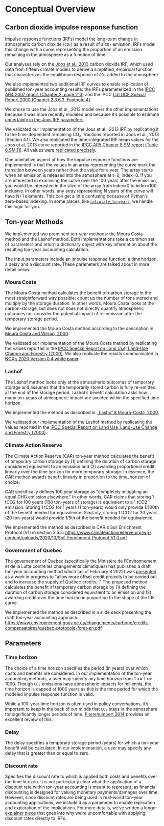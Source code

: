 # Conceptual Overview

## Carbon dioxide impulse response function

Impulse response functions (IRFs) model the long-term change in atmospheric carbon dioxide (`CO₂`) as a result of a `CO₂` emission. IRFs model this change with a curve representing the proportion of an emission remaining in the atmosphere as a function of time.

Our analyses rely on the [Joos et al., 2013](https://doi.org/10.5194/acp-13-2793-2013) carbon dioxide IRF, which used data from fifteen climate models to derive a simplified, empirical function that characterizes the equilibrium response of `CO₂` added to the atmosphere.

We also implemented two additional IRF curves to enable replication of published ton-year accounting results: the IRFs parameterized in the [IPCC AR4 2007 report (Chapter 2, page 213)](https://www.ipcc.ch/site/assets/uploads/2018/02/ar4-wg1-chapter2-1.pdf) and the IPCC [LULUCF Special Report 2000 (Chapter 2.3.6.3, Footnote 4)](https://www.ipcc.ch/site/assets/uploads/2018/02/ar4-wg1-chapter2-1.pdf).

We chose to use the Joos et al., 2013 model over the other implementations because it was more recently modeled and because it’s possible to estimate [uncertainty in the Joos IRF parameters](https://doi.org/10.5194/esd-4-267-2013).

We validated our implementation of the Joos et al., 2013 IRF by replicating it to the time-dependent remaining CO₂` fractions reported in Joos et al., 2013 (Section 4.1). We also replicated the time-integrated IRF mean values for the Joos et al, 2013 curve reported in the [IPCC AR5 Chapter 8 SM report (Table 8.SM.11)](https://www.ipcc.ch/site/assets/uploads/2018/07/WGI_AR5.Chap_.8_SM.pdf). All values were [replicated precisely](https://github.com/carbonplan/ton-year/blob/main/tonyear/tests/test_tonyear.py).

One unintuitive aspect of how the impulse response functions are implemented is that the values in an array representing the curve mark the transition between years rather than the value for a year. The array starts when an emission is released into the atmosphere at t=0, index=0. If you are interested in examining the curve over the 100 years after the emission, you would be interested in the slice of the array from index=0 to index=100, inclusive. In other words, any array representing N years of the curve will have N+1 elements. This can get a little confusing because of Python’s zero-based indexing. In some places, like [`calculate_tonyears`](https://ton-year.readthedocs.io/en/latest/generated/tonyear.calculate_tonyears#tonyear.calculate_tonyears), we handle this logic for you.

## Ton-year Methods

We implemented two prominent ton-year methods: the Moura Costa method and the Lashof method. Both implementations take a common set of parameters and return a dictionary object with key information about the resulting ton-year accounting calculation.

The input parameters include an impulse response function, a time horizon, a delay and a discount rate. These parameters are talked about in more detail below.

### Moura Costa

The Moura Costa method calculates the benefit of carbon storage in the most straightforward way possible: count up the number of tons stored and multiply by the storage duration. In other words, Moura Costa looks at the carbon-storage, but does not does not directly quantify atmospheric outcomes nor consider the potential impact of re-emission after the temporary storage period.

We implemented the Moura Costa method according to the description in [Moura Costa and Wilson, 2000](https://oxfordclimatepolicy.org/sites/default/files/10.1023%252FA_1009697625521.pdf).

We validated our implementation of the Moura Costa method by replicating the values reported in the [IPCC Special Report on Land Use, Land-Use Change and Forestry (2000)](https://archive.ipcc.ch/ipccreports/sres/land_use/index.php?idp=74). We also replicate the results communicated in [NCX’s 2020 Version 0.4 white paper](https://ncx.com/wp-content/uploads/2021/06/Forests-and-Carbon_A-Guide-for-Buyers-and-Policymakers_SilviaTerra2020_v0.4-2-1.pdf).

### Lashof

The Lashof method looks only at the atmospheric outcomes of temporary storage and assumes that the temporarily stored carbon is fully re-emitted at the end of the storage period. Lashof’s benefit calculation asks how many ton-years of atmospheric impact are avoided within the specified time horizon.

We implemented the method as described in [
, Lashof & Moura-Costa, 2000](https://doi.org/10.1023/A:1009625122628).

We validated our implementation of the Lashof method by replicating the values reported in the [IPCC Special Report on Land Use, Land-Use Change and Forestry (2000)](https://archive.ipcc.ch/ipccreports/sres/land_use/index.php?idp=74).

### Climate Action Reserve

The Climate Action Reserve (CAR) ton-year method calculates the benefit of temporary carbon storage
by (1) defining the duration of carbon storage considered equivalent to an emission and (2) awarding
proportional credit linearly over the time horizon for more temporary storage. In essence, the CAR method awards benefit linearly in proportion to the time_horizon of choice.

CAR specifically defines 100 year storage as "completely mitigating an equal GHG emission
elsewhere." In other words, CAR claims that storing 1 tCO2 for 100 years (100 ton-years of storage)
is equivalent to a 1 tCO2 emission. Storing 1 tCO2 for 1 years (1 ton-years) would only provide
1/100th of the benefit needed for equivalence. Similarly, storing 1 tCO2 for 20 years (20 ton-years)
would provide 1/5th of the benefit needed for equivalence.

We implemented the method as described in CAR's Soil Enrichment Protocol (V1) in section 3.5.5:
https://www.climateactionreserve.org/wp-content/uploads/2020/10/Soil-Enrichment-Protocol-V1.0.pdf

### Government of Quebec

The governement of Quebec (specifically the Ministère de l’Environnement et de la Lutte contre les
changements climatiques) has published a draft ton-year accounting method which (as of
February 8 2022) was
[presented](https://www.environnement.gouv.qc.ca/changements/carbone/credits-compensatoires/index-en.htm#developing-regulations-work)
as a work in progress to "allow more offset credit projects to be carried out and to increase the
supply of Québec credits..." The proposed method calculates the benefit of temporary carbon storage
by (1) defining the duration of carbon storage considered equivalent to an emission and (2) awarding
credit over the time horizon in proportion to the shape of the IRF curve.

We implemented the method as described in a slide deck presenting the draft ton-year accounting approach:
https://www.environnement.gouv.qc.ca/changements/carbone/credits-compensatoires/quebec-protocole-foret-en.pdf

## Parameters

### Time horizon

The choice of a time horizon specifies the period (in years) over which costs and benefits are considered. In our implementation of the ton-year accounting methods, a user may specify any time horizon from 1 <= t <= 1000. Though `CO₂` emissions have atmospheric impacts for millennia, the time horizon is capped at 1000 years as this is the time period for which the modeled impulse response function is valid.

While a 100-year time horizon is often used in policy conversations, it’s important to keep in the back of our minds that `CO₂` stays in the atmosphere for significantly longer periods of time.
[Pierrehumbert 2014](https://doi.org/10.1146/annurev-earth-060313-054843) provides an excellent review of this.

### Delay

The delay specifies a temporary storage period (years) for which a ton-year benefit will be calculated. In our implementation, a user may specify any delay that is greater than or equal to zero.

### Discount rate

Specifies the discount rate to which is applied both costs and benefits over the time horizon. It is not particularly clear what the application of a discount rate within ton-year accounting is meant to represent, as financial discounting is designed for valuing monetary payments/damages over time. However, since discount rates are being used in real-world ton-year accounting applications, we include it as a parameter to enable replication and exploration of the implications. For more details, we’ve written a longer [explainer piece](https://carbonplan.org/research/ton-year-explainer) that goes into why we’re uncomfortable with applying discount rates directly to IRFs.

